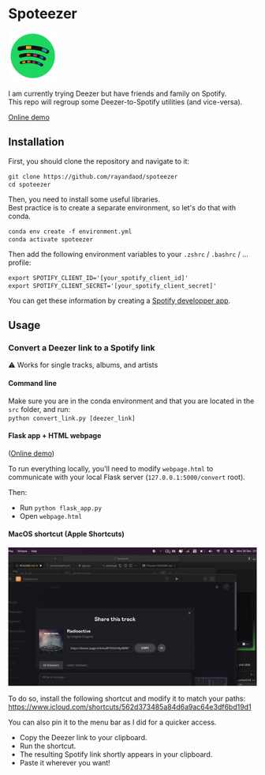 # Spoteezer

<img src="resources/spoteezer.png" width="100" height="100">

I am currently trying Deezer but have friends and family on Spotify.\
This repo will regroup some Deezer-to-Spotify utilities (and vice-versa).

[Online demo](https://rayan.daodnathoo.com/spoteezer)

## Installation

First, you should clone the repository and navigate to it:
```
git clone https://github.com/rayandaod/spoteezer
cd spoteezer
```

Then, you need to install some useful libraries.\
Best practice is to create a separate environment, so let's do that with conda.
```
conda env create -f environment.yml
conda activate spoteezer
```

Then add the following environment variables to your `.zshrc` / `.bashrc` / ... profile:

```
export SPOTIFY_CLIENT_ID='[your_spotify_client_id]'
export SPOTIFY_CLIENT_SECRET='[your_spotify_client_secret]'
```

You can get these information by creating a [Spotify developper app](https://developer.spotify.com/dashboard/applications).

## Usage

### Convert a Deezer link to a Spotify link

⚠️ Works for single tracks, albums, and artists


#### Command line

Make sure you are in the conda environment and that you are located in the `src` folder, and run:\
`python convert_link.py [deezer_link]`

#### Flask app + HTML webpage

([Online demo](https://rayan.daodnathoo.com/spoteezer))

To run everything locally, you'll need to modify `webpage.html` to communicate with your local Flask server (`127.0.0.1:5000/convert` root).

Then:

- Run `python flask_app.py`
- Open `webpage.html`

#### MacOS shortcut (Apple Shortcuts)

![alt text](resources/convert_link_shortcut.gif)

To do so, install the following shortcut and modify it to match your paths:
https://www.icloud.com/shortcuts/562d373485a84d6a9ac64e3df6bd19d1

You can also pin it to the menu bar as I did for a quicker access.

- Copy the Deezer link to your clipboard.
- Run the shortcut.
- The resulting Spotify link shortly appears in your clipboard.
- Paste it wherever you want!
